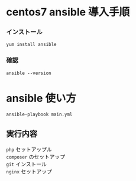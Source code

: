 # centos7 ansible 導入手順
### インストール
`yum install ansible`

### 確認
`ansible --version`

# ansible 使い方

`ansible-playbook main.yml`

## 実行内容
`php` セットアップル<br>
`composer` のセットアップ<br>
`git` インストール<br>
`nginx` セットアップ<br>
